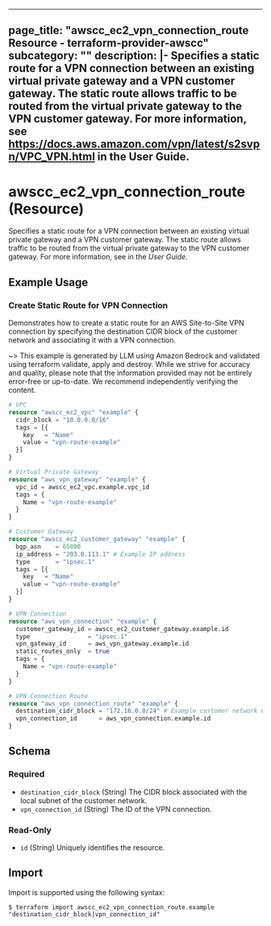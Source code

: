 
---
page_title: "awscc_ec2_vpn_connection_route Resource - terraform-provider-awscc"
subcategory: ""
description: |-
  Specifies a static route for a VPN connection between an existing virtual private gateway and a VPN customer gateway. The static route allows traffic to be routed from the virtual private gateway to the VPN customer gateway.
  For more information, see  https://docs.aws.amazon.com/vpn/latest/s2svpn/VPC_VPN.html in the User Guide.
---

# awscc_ec2_vpn_connection_route (Resource)

Specifies a static route for a VPN connection between an existing virtual private gateway and a VPN customer gateway. The static route allows traffic to be routed from the virtual private gateway to the VPN customer gateway.
 For more information, see [](https://docs.aws.amazon.com/vpn/latest/s2svpn/VPC_VPN.html) in the *User Guide*.

## Example Usage

### Create Static Route for VPN Connection

Demonstrates how to create a static route for an AWS Site-to-Site VPN connection by specifying the destination CIDR block of the customer network and associating it with a VPN connection.

~> This example is generated by LLM using Amazon Bedrock and validated using terraform validate, apply and destroy. While we strive for accuracy and quality, please note that the information provided may not be entirely error-free or up-to-date. We recommend independently verifying the content.

```terraform
# VPC
resource "awscc_ec2_vpc" "example" {
  cidr_block = "10.0.0.0/16"
  tags = [{
    key   = "Name"
    value = "vpn-route-example"
  }]
}

# Virtual Private Gateway
resource "aws_vpn_gateway" "example" {
  vpc_id = awscc_ec2_vpc.example.vpc_id
  tags = {
    Name = "vpn-route-example"
  }
}

# Customer Gateway
resource "awscc_ec2_customer_gateway" "example" {
  bgp_asn    = 65000
  ip_address = "203.0.113.1" # Example IP address
  type       = "ipsec.1"
  tags = [{
    key   = "Name"
    value = "vpn-route-example"
  }]
}

# VPN Connection
resource "aws_vpn_connection" "example" {
  customer_gateway_id = awscc_ec2_customer_gateway.example.id
  type                = "ipsec.1"
  vpn_gateway_id      = aws_vpn_gateway.example.id
  static_routes_only  = true
  tags = {
    Name = "vpn-route-example"
  }
}

# VPN Connection Route
resource "aws_vpn_connection_route" "example" {
  destination_cidr_block = "172.16.0.0/24" # Example customer network CIDR
  vpn_connection_id      = aws_vpn_connection.example.id
}
```

<!-- schema generated by tfplugindocs -->
## Schema

### Required

- `destination_cidr_block` (String) The CIDR block associated with the local subnet of the customer network.
- `vpn_connection_id` (String) The ID of the VPN connection.

### Read-Only

- `id` (String) Uniquely identifies the resource.

## Import

Import is supported using the following syntax:

```shell
$ terraform import awscc_ec2_vpn_connection_route.example "destination_cidr_block|vpn_connection_id"
```
